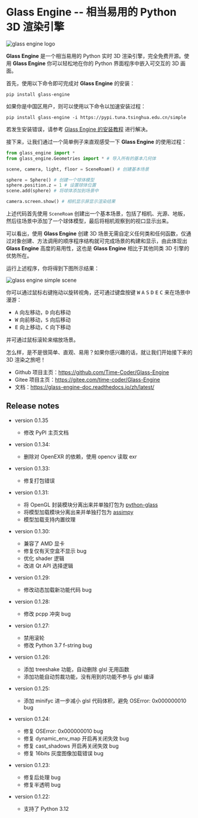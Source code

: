 # Glass Engine -- 相当易用的 Python 3D 渲染引擎

![glass engine logo](https://gitee.com/time-coder/Glass-Engine/raw/main/glass_engine/images/glass_engine_logo256.png)

**Glass Engine** 是一个相当易用的 Python 实时 3D 渲染引擎，完全免费开源。使用 **Glass Engine** 你可以轻松地在你的 Python 界面程序中嵌入可交互的 3D 画面。

首先，使用以下命令即可完成对 **Glass Engine** 的安装：

```
pip install glass-engine
```

如果你是中国区用户，则可以使用以下命令以加速安装过程：

```
pip install glass-engine -i https://pypi.tuna.tsinghua.edu.cn/simple
```

若发生安装错误，请参考 [Glass Engine 的安装教程](https://glass-engine-doc.readthedocs.io/zh/latest/installation/installation.html) 进行解决。

接下来，让我们通过一个简单例子来直观感受一下 **Glass Engine** 的使用过程：

```python
from glass_engine import *
from glass_engine.Geometries import * # 导入所有的基本几何体

scene, camera, light, floor = SceneRoam() # 创建基本场景

sphere = Sphere() # 创建一个球体模型
sphere.position.z = 1 # 设置球体位置
scene.add(sphere) # 将球体添加到场景中

camera.screen.show() # 相机显示屏显示渲染结果
```

上述代码首先使用 ``SceneRoam`` 创建出一个基本场景，包括了相机、光源、地板，然后往场景中添加了一个球体模型，最后将相机观察到的视口显示出来。

可以看出，使用 **Glass Engine** 创建 3D 场景无需自定义任何类和任何函数，仅通过对象创建、方法调用的顺序程序结构就可完成场景的构建和显示，由此体现出 **Glass Engine** 高度的易用性，这也是 **Glass Engine** 相比于其他同类 3D 引擎的优势所在。

运行上述程序，你将得到下图所示结果：

![glass engine simple scene](https://gitee.com/time-coder/Glass-Engine/raw/main/glass_engine/images/start.png)

你可以通过鼠标右键拖动以旋转视角，还可通过键盘按键 <kbd>W</kbd> <kbd>A</kbd> <kbd>S</kbd> <kbd>D</kbd> <kbd>E</kbd> <kbd>C</kbd> 来在场景中漫游：

* <kbd>A</kbd> 向左移动，<kbd>D</kbd> 向右移动
* <kbd>W</kbd> 向前移动，<kbd>S</kbd> 向后移动
* <kbd>E</kbd> 向上移动，<kbd>C</kbd> 向下移动

并可通过鼠标滚轮来缩放场景。

怎么样，是不是很简单、直观、易用？如果你感兴趣的话，就让我们开始接下来的 3D 渲染之旅吧！

* Github 项目主页：<https://github.com/Time-Coder/Glass-Engine>
* Gitee 项目主页：<https://gitee.com/time-coder/Glass-Engine>
* 文档：<https://glass-engine-doc.readthedocs.io/zh/latest/>

## Release notes

* version 0.1.35
    * 修改 PyPI 主页文档

* version 0.1.34:
    * 删除对 OpenEXR 的依赖，使用 opencv 读取 exr

* version 0.1.33:
    * 修复打包错误

* version 0.1.31:
    * 将 OpenGL 封装模块分离出来并单独打包为 [python-glass](https://pypi.org/project/python-glass/)
    * 将模型加载模块分离出来并单独打包为 [assimpy](https://pypi.org/project/assimpy/)
    * 模型加载支持内置纹理

* version 0.1.30:
    * 兼容了 AMD 显卡
    * 修复仅有天空盒不显示 bug
    * 优化 shader 逻辑
    * 改进 Qt API 选择逻辑

* version 0.1.29:
    * 修改动态加载新功能代码 bug

* version 0.1.28:
    * 修改 pcpp 冲突 bug

* version 0.1.27:
    * 禁用滚轮
    * 修改 Python 3.7 f-string bug

* version 0.1.26:
    * 添加 treeshake 功能，自动删除 glsl 无用函数
    * 添加功能自动剪裁功能，没有用到的功能不参与 glsl 编译

* version 0.1.25:
    * 添加 minifyc 进一步减小 glsl 代码体积，避免 OSError: 0x000000010 bug

* version 0.1.24:
    * 修复 OSError: 0x000000010 bug
    * 修复 dynamic_env_map 开启再关闭失效 bug
    * 修复 cast_shadows 开启再关闭失效 bug
    * 修复 16bits 灰度图像加载错误 bug

* version 0.1.23:
    * 修复后处理 bug
    * 修复半透明 bug

* version 0.1.22:
    * 支持了 Python 3.12
